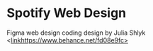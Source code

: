 # Spotify Web Design
 Figma web design coding design by Julia Shlyk
<[link](https://www.behance.net/fd08e9fc)https://www.behance.net/fd08e9fc>
